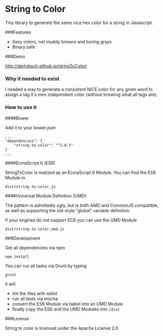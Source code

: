String to Color
===============

Tiny library to generate the same nice hex color for a string in Javascript. 

###Features 

- Sexy colors, not muddy browns and boring grays
- Binary safe


###Demo 

http://dertobsch.github.io/stringToColor/


### Why it needed to exist 

I needed a way to generate a consistent NICE color for any given word 
to assign a tag it's own independent color  (without knowing what all tags are).


### How to use it

####Bower

Add it to your bower.json

    ...
    "dependencies": {
        "string-to-color": "^1.0.1"
    }
    ...


####EcmaScript 6 (ES6)

StringToColor Is realized as an EcmaScript 6 Module.
You can find the ES6 Module in

    dist/string-to-color.js

####Universal Module Definition (UMD)

The pattern is admittedly ugly, but is both AMD and CommonJS compatible,
as well as supporting the old-style “global” variable definition.

If your engines do not support EC6 you can use the UMD Module

    dist/string-to-color.umd.js


###Development 

Get all dependencies via npm

    npm install

You can run all tasks via Grunt by typing

    grunt

it will

* lint the files with eslint
* run all tests via mocha
* convert the ES6 Module via babel into an UMD Module
* finally copy the ES6 and the UMD Modules into <code>/dist</code>


###License
 
String to color is licensed under the Apache License 2.0